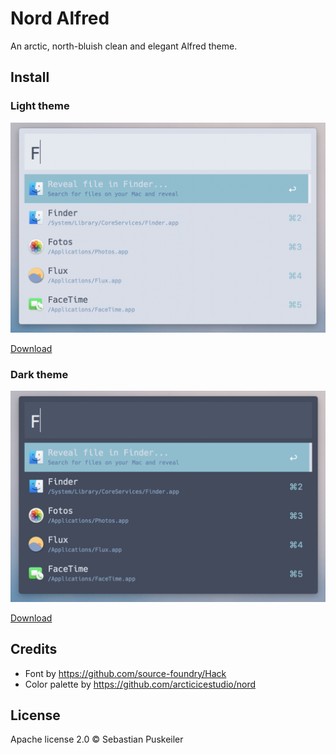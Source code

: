 # Nord Alfred
An arctic, north-bluish clean and elegant Alfred theme.

Install
----------------

### Light theme
<img src="https://github.com/codeBud7/nord-alfred/blob/master/light-sample.png">

[Download](https://github.com/codeBud7/nord-alfred/blob/master/Nord%20Light.alfredappearance)

### Dark theme
<img src="https://github.com/codeBud7/nord-alfred/blob/master/dark-sample.png">

[Download](https://github.com/codeBud7/nord-alfred/blob/master/Nord%20Dark.alfredappearance)

Credits
----------------
- Font by https://github.com/source-foundry/Hack
- Color palette by https://github.com/arcticicestudio/nord

License
----------------
Apache license 2.0 © Sebastian Puskeiler
